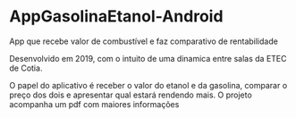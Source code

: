 # AppGasolinaEtanol-Android 
<p>App que recebe valor de combustível e faz comparativo de rentabilidade </p>
<p>Desenvolvido em 2019, com o intuito de uma dinamica entre salas da ETEC de Cotia. </p>
<p>O papel do aplicativo é receber o valor do etanol e da gasolina, comparar o preço dos dois e apresentar qual estará rendendo mais.
O projeto acompanha um pdf com maiores informações</p>

